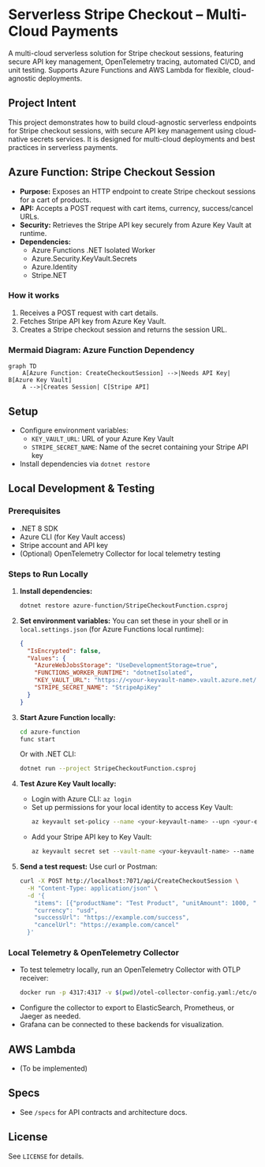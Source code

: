 # Serverless Stripe Checkout – Multi-Cloud Payments

A multi-cloud serverless solution for Stripe checkout sessions, featuring secure API key management, OpenTelemetry tracing, automated CI/CD, and unit testing. Supports Azure Functions and AWS Lambda for flexible, cloud-agnostic deployments.

## Project Intent
This project demonstrates how to build cloud-agnostic serverless endpoints for Stripe checkout sessions, with secure API key management using cloud-native secrets services. It is designed for multi-cloud deployments and best practices in serverless payments.

## Azure Function: Stripe Checkout Session

- **Purpose:** Exposes an HTTP endpoint to create Stripe checkout sessions for a cart of products.
- **API:** Accepts a POST request with cart items, currency, success/cancel URLs.
- **Security:** Retrieves the Stripe API key securely from Azure Key Vault at runtime.
- **Dependencies:**
  - Azure Functions .NET Isolated Worker
  - Azure.Security.KeyVault.Secrets
  - Azure.Identity
  - Stripe.NET

### How it works
1. Receives a POST request with cart details.
2. Fetches Stripe API key from Azure Key Vault.
3. Creates a Stripe checkout session and returns the session URL.

### Mermaid Diagram: Azure Function Dependency
```mermaid
graph TD
    A[Azure Function: CreateCheckoutSession] -->|Needs API Key| B[Azure Key Vault]
    A -->|Creates Session| C[Stripe API]
```

## Setup
- Configure environment variables:
  - `KEY_VAULT_URL`: URL of your Azure Key Vault
  - `STRIPE_SECRET_NAME`: Name of the secret containing your Stripe API key
- Install dependencies via `dotnet restore`

## Local Development & Testing

### Prerequisites
- .NET 8 SDK
- Azure CLI (for Key Vault access)
- Stripe account and API key
- (Optional) OpenTelemetry Collector for local telemetry testing

### Steps to Run Locally

1. **Install dependencies:**
   ```bash
   dotnet restore azure-function/StripeCheckoutFunction.csproj
   ```

2. **Set environment variables:**
   You can set these in your shell or in `local.settings.json` (for Azure Functions local runtime):
   ```json
   {
     "IsEncrypted": false,
     "Values": {
       "AzureWebJobsStorage": "UseDevelopmentStorage=true",
       "FUNCTIONS_WORKER_RUNTIME": "dotnetIsolated",
       "KEY_VAULT_URL": "https://<your-keyvault-name>.vault.azure.net/",
       "STRIPE_SECRET_NAME": "StripeApiKey"
     }
   }
   ```

3. **Start Azure Function locally:**
   ```bash
   cd azure-function
   func start
   ```
   Or with .NET CLI:
   ```bash
   dotnet run --project StripeCheckoutFunction.csproj
   ```

4. **Test Azure Key Vault locally:**
   - Login with Azure CLI: `az login`
   - Set up permissions for your local identity to access Key Vault:
     ```bash
     az keyvault set-policy --name <your-keyvault-name> --upn <your-email> --secret-permissions get list
     ```
   - Add your Stripe API key to Key Vault:
     ```bash
     az keyvault secret set --vault-name <your-keyvault-name> --name StripeApiKey --value <your-stripe-api-key>
     ```

5. **Send a test request:**
   Use curl or Postman:
   ```bash
   curl -X POST http://localhost:7071/api/CreateCheckoutSession \
     -H "Content-Type: application/json" \
     -d '{
       "items": [{"productName": "Test Product", "unitAmount": 1000, "quantity": 2}],
       "currency": "usd",
       "successUrl": "https://example.com/success",
       "cancelUrl": "https://example.com/cancel"
     }'
   ```

### Local Telemetry & OpenTelemetry Collector

- To test telemetry locally, run an OpenTelemetry Collector with OTLP receiver:
  ```bash
  docker run -p 4317:4317 -v $(pwd)/otel-collector-config.yaml:/etc/otelcol/config.yaml otel/opentelemetry-collector:latest
  ```
- Configure the collector to export to ElasticSearch, Prometheus, or Jaeger as needed.
- Grafana can be connected to these backends for visualization.

## AWS Lambda
- (To be implemented)

## Specs
- See `/specs` for API contracts and architecture docs.

## License
See `LICENSE` for details.
